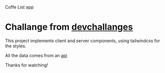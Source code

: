 Coffe List app

# Challange from [devchallanges](https://devchallenges.io/)

This project implements client and server components, using tailwindcss for the styles.

All the data comes from an [api](https://raw.githubusercontent.com/devchallenges-io/web-project-ideas/main/front-end-projects/data/simple-coffee-listing-data.json)

Thanks for watching!
